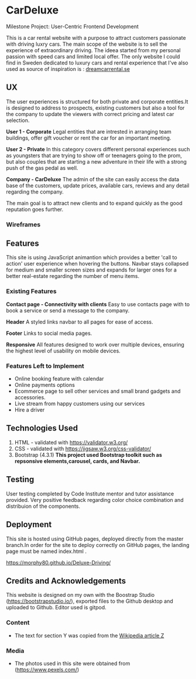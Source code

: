 # CarDeluxe

Milestone Project: User-Centric Frontend Development 

This is a car rental website with a purpose to attract customers passionate with driving luxry cars. 
The main scope of the website is to sell the experience of extraordinary driving.
The ideea started from my personal passion with speed cars and limited local offer. 
The only website I could find in Sweden dedicated to luxury cars and rental experience that I've also used as source of inspiration is : [dreamcarrental.se](https://www.dreamcarrental.se/)


## UX

The user experiences is structured for both private and corporate entities.It is designed to address to prospects, existing customers but also a tool for the company to update the viewers with correct pricing and latest car selection.

**User 1 - Corporate**
Legal entities that are intrested in arranging team buildings, offer gift voucher or rent the car for an important meeting.

**User 2 - Private**
In this category covers different personal experiences such as youngsters that are trying to show off or teenagers going to the prom, but also couples that are starting a new adventure in their life with a strong push of the gas pedal as well.

**Company - CarDeluxe**
 The admin of the site can easily access the data base of the customers, update prices, available cars, reviews and any detail regarding the company.

 The main goal is to attract new clients and to expand quickly as the good reputation goes further. 

### Wireframes  

## Features

This site is using JavaScript animantion which provides a better 'call to action' user experience when hovering the buttons.
Navbar stays collapsed for medium and smaller screen sizes and expands for larger ones for a better real-estate regarding the number of menu items.
 
### Existing Features

**Contact page - Connectivity with clients**
Easy to use contacts page with to book a service or send a message to the company.

**Header**
A styled links navbar to all pages for ease of access.

**Footer**
Links to social media pages.

**Responsive**
All features designed to work over multiple devices, ensuring the highest level of usability on mobile devices.  

### Features Left to Implement

* Online booking feature with calendar
* Online payments options
* Ecommerce page to sell other services and small brand gadgets and accessories.
* Live stream from happy customers using our services
* Hire a driver

## Technologies Used
1. HTML - validated with https://validator.w3.org/
2. CSS - validated with https://jigsaw.w3.org/css-validator/
3. Bootstrap (4.3.1)
**This project used Bootstrap toolkit such as repsonsive elements,carousel, cards, and Navbar.**

## Testing

User testing completed by Code Institute mentor and tutor assistance provided. Very positive feedback regarding color choice combination and distribuion of the components.

## Deployment

This site is hosted using GitHub pages, deployed directly from the master branch.In order for the site to deploy correctly on GitHub pages, the landing page must be named index.html .

https://morphy80.github.io/Deluxe-Driving/

## Credits and Acknowledgements

This website is designed on my own with the Boostrap Studio (https://bootstrapstudio.io/), exported files to the Github desktop and uploaded to Github.
Editor used is gitpod.

### Content
- The text for section Y was copied from the [Wikipedia article Z](https://en.wikipedia.org/wiki/Z)

### Media
- The photos used in this site were obtained from (https://www.pexels.com/)
